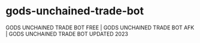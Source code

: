 # gods-unchained-trade-bot
GODS UNCHAINED TRADE BOT FREE | GODS UNCHAINED TRADE BOT AFK | GODS UNCHAINED TRADE BOT UPDATED 2023

